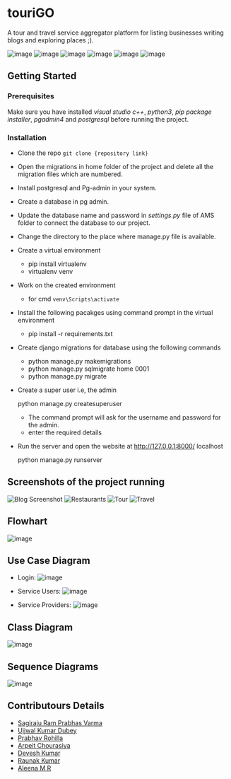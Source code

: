 # touriGO
A tour and travel service aggregator platform for listing businesses writing blogs and exploring places ;). 

![image](https://img.shields.io/badge/Python-3776AB?style=for-the-badge&logo=python&logoColor=white)
![image](https://img.shields.io/badge/PostgreSQL-316192?style=for-the-badge&logo=postgresql&logoColor=white)
![image](https://img.shields.io/badge/Django-092E20?style=for-the-badge&logo=django&logoColor=green) 
![image](https://img.shields.io/badge/HTML5-E34F26?style=for-the-badge&logo=html5&logoColor=white) ![image](https://img.shields.io/badge/CSS3-1572B6?style=for-the-badge&logo=css3&logoColor=white) ![image](https://img.shields.io/badge/JavaScript-323330?style=for-the-badge&logo=javascript&logoColor=F7DF1E) 

## Getting Started
### Prerequisites

Make sure you have installed *visual studio c++*, *python3*, *pip package installer*, *pgadmin4* and *postgresql* before running the project.

### Installation

* Clone the repo
```git clone {repository link}```
   
* Open the migrations in home folder of the project and delete all the migration files which are numbered.
* Install postgresql and Pg-admin in your system.
* Create a database in pg admin.
* Update the database name and password in *settings.py* file of AMS folder to connect the database to our project.
* Change the directory to the place where manage.py file is available.
* Create a virtual environment
   * pip install virtualenv
   * virtualenv venv
   
* Work on the created environment

   * for cmd ```venv\Scripts\activate```
   
* Install the following pacakges using command prompt in the virtual environment
   
   * pip install -r requirements.txt
   
* Create django migrations for database using the following commands
   
   * python manage.py makemigrations
   * python manage.py sqlmigrate home 0001
   * python manage.py migrate
   
* Create a super user i.e, the admin
   
   python manage.py createsuperuser
   
   * The command prompt will ask for the username and password for the admin.
   * enter the required details
   
* Run the server and open the website at http://127.0.0.1:8000/ localhost
   
   python manage.py runserver
   
## Screenshots of the project running

![Blog Screenshot](https://user-images.githubusercontent.com/103559940/163727353-c4ed638f-5d94-4765-b7f5-c63a5e630a99.png)
![Restaurants](https://user-images.githubusercontent.com/103559940/163727368-c2cf5909-5d54-4594-b348-82f2badb1b75.png)
![Tour](https://user-images.githubusercontent.com/103559940/163727376-51a20468-6dc5-4fff-a0c4-054be37236af.png)
![Travel](https://user-images.githubusercontent.com/103559940/163727391-d81331c0-50e5-4c19-8ab3-46172bb72bc7.png)



## Flowhart
![image](https://user-images.githubusercontent.com/103559940/163727471-b4c3e9b0-a03e-4fdc-a4c1-9aa734d78a26.png)

## Use Case Diagram
- Login:
![image](https://user-images.githubusercontent.com/103559940/163727487-9922c5b2-a013-4491-8385-b3082efc0aae.png)

- Service Users:
![image](https://user-images.githubusercontent.com/103559940/163727503-f40834f1-4c0b-432c-8718-4ac9eabe2af8.png)

- Service Providers:
![image](https://user-images.githubusercontent.com/103559940/163727532-929058b9-4d5c-4f06-aba2-8bc557f99b98.png)


## Class Diagram
![image](https://user-images.githubusercontent.com/103559940/163727549-6e6fe6c0-667c-4871-8b21-e6d3db7e0987.png)

## Sequence Diagrams
![image](https://user-images.githubusercontent.com/103559940/163727564-3991a6c3-4722-4a1a-bcd2-f4ebaae03d4e.png)

## Contributours Details
   * [Sagiraju Ram Prabhas Varma](https://github.com/prabhu-0308)
   * [Ujjwal Kumar Dubey](https://github.com/Kukudu-Koo)
   * [Prabhav Rohilla](https://github.com/PrabhavRohilla)
   * [Arpeit Chourasiya](https://github.com/Arpeit08)
   * [Devesh Kumar](https://github.com/kumar-devesh)
   * [Raunak Kumar](https://github.com/Raunak6402)
   * [Aleena M R](https://github.com/Aleena712)
